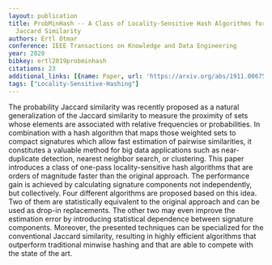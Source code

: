 ```yaml
---
layout: publication
title: ProbMinHash -- A Class of Locality-Sensitive Hash Algorithms for the (Probability)
  Jaccard Similarity
authors: Ertl Otmar
conference: IEEE Transactions on Knowledge and Data Engineering
year: 2020
bibkey: ertl2019probminhash
citations: 23
additional_links: [{name: Paper, url: 'https://arxiv.org/abs/1911.00675'}]
tags: ["Locality-Sensitive-Hashing"]
---
```

The probability Jaccard similarity was recently proposed as a natural
generalization of the Jaccard similarity to measure the proximity of sets whose
elements are associated with relative frequencies or probabilities. In
combination with a hash algorithm that maps those weighted sets to compact
signatures which allow fast estimation of pairwise similarities, it constitutes
a valuable method for big data applications such as near-duplicate detection,
nearest neighbor search, or clustering. This paper introduces a class of
one-pass locality-sensitive hash algorithms that are orders of magnitude faster
than the original approach. The performance gain is achieved by calculating
signature components not independently, but collectively. Four different
algorithms are proposed based on this idea. Two of them are statistically
equivalent to the original approach and can be used as drop-in replacements.
The other two may even improve the estimation error by introducing statistical
dependence between signature components. Moreover, the presented techniques can
be specialized for the conventional Jaccard similarity, resulting in highly
efficient algorithms that outperform traditional minwise hashing and that are
able to compete with the state of the art.